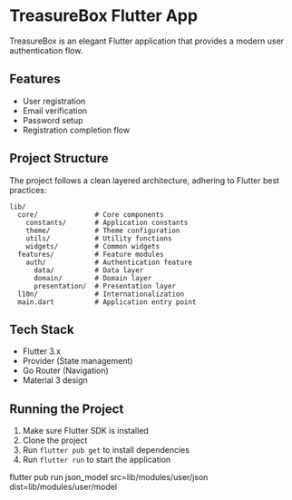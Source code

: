 # TreasureBox Flutter App

TreasureBox is an elegant Flutter application that provides a modern user authentication flow.

## Features

- User registration
- Email verification
- Password setup
- Registration completion flow

## Project Structure

The project follows a clean layered architecture, adhering to Flutter best practices:

```
lib/
  core/              # Core components
    constants/       # Application constants
    theme/           # Theme configuration
    utils/           # Utility functions
    widgets/         # Common widgets
  features/          # Feature modules
    auth/            # Authentication feature
      data/          # Data layer
      domain/        # Domain layer
      presentation/  # Presentation layer
  l10n/              # Internationalization
  main.dart          # Application entry point
```

## Tech Stack

- Flutter 3.x
- Provider (State management)
- Go Router (Navigation)
- Material 3 design

## Running the Project

1. Make sure Flutter SDK is installed
2. Clone the project
3. Run `flutter pub get` to install dependencies
4. Run `flutter run` to start the application

flutter pub run json_model src=lib/modules/user/json  dist=lib/modules/user/model 
